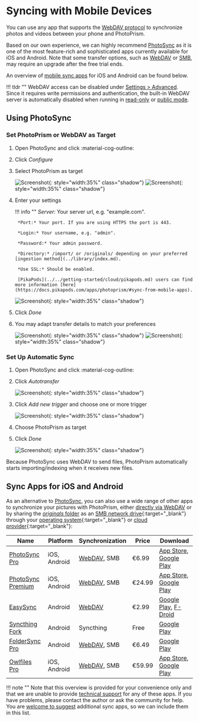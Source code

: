 # Syncing with Mobile Devices

You can use any app that supports the [WebDAV protocol](webdav.md) to synchronize photos and videos between your phone and PhotoPrism.

Based on our own experience, we can highly recommend [PhotoSync](https://link.photoprism.app/photosync) as it is one of the most feature-rich and sophisticated apps currently available for iOS and Android. Note that some transfer options, such as [WebDAV](https://www.photosync-app.com/support/nas/answers/how-to-transfer-using-webdav) or [SMB](https://www.photosync-app.com/support/nas/answers/how-to-transfer-photos-using-smb), may require an upgrade after the free trial ends.

An overview of [mobile sync apps](#sync-apps-for-ios-and-android) for iOS and Android can be found below.

!!! tldr ""
    WebDAV access can be disabled under [Settings > Advanced](../settings/advanced.md). Since it requires write permissions and authentication, the built-in WebDAV server is automatically disabled when running in [read-only](../../getting-started/config-options.md#feature-flags) or [public mode](../../getting-started/config-options.md#authentication).

## Using PhotoSync

### Set PhotoPrism or WebDAV as Target

1. Open PhotoSync and click :material-cog-outline:
2. Click *Configure*
3. Select PhotoPrism as target

    ![Screenshot](img/photosync-1.jpg){: style="width:35%" class="shadow"}
    ![Screenshot](img/photosync-2.jpg){: style="width:35%" class="shadow"}

4. Enter your settings

    !!! info ""
        *Server:* Your server url, e.g. "example.com".
        
        *Port:* Your port. If you are using HTTPS the port is 443.

        *Login:* Your username, e.g. "admin".
        
        *Password:* Your admin password.

        *Directory:* /import/ or /originals/ depending on your preferred [ingestion method](../library/index.md).
        
        *Use SSL:* Should be enabled.

        [PikaPods](../../getting-started/cloud/pikapods.md) users can find more information [here](https://docs.pikapods.com/apps/photoprism/#sync-from-mobile-apps). 

      ![Screenshot](img/photosync-3.jpg){: style="width:35%" class="shadow"}

6. Click *Done*
7. You may adapt transfer details to match your preferences

      ![Screenshot](img/photosync-4.jpg){: style="width:35%" class="shadow"}
      ![Screenshot](img/photosync-5.jpg){: style="width:35%" class="shadow"}

### Set Up Automatic Sync

1. Open PhotoSync and click :material-cog-outline:
2. Click *Autotransfer*

      ![Screenshot](img/photosync-1.jpg){: style="width:35%" class="shadow"}

3. Click *Add new trigger* and choose one or more trigger

      ![Screenshot](img/photosync-6.jpg){: style="width:35%" class="shadow"}

4. Choose PhotoPrism as target
5. Click *Done*

      ![Screenshot](img/photosync-7.jpg){: style="width:35%" class="shadow"}

Because PhotoSync uses WebDAV to send files, PhotoPrism automatically starts importing/indexing when it receives new files.

## Sync Apps for iOS and Android

As an alternative to [PhotoSync](#using-photosync), you can also use a wide range of other apps to synchronize your pictures with PhotoPrism, either [directly via WebDAV](webdav.md#server-url) or by sharing the [
*originals* folder](../backups/folders.md#originals) as an [SMB network drive](https://ubuntu.com/server/docs/samba-as-a-file-server){:target="_blank"} through your [operating system](https://support.microsoft.com/en-us/windows/file-sharing-over-a-network-in-windows-b58704b2-f53a-4b82-7bc1-80f9994725bf){:target="_blank"} or [cloud provider](https://learn.microsoft.com/en-us/azure/storage/files/files-smb-protocol){:target="_blank"}:

| Name                                                                                                                            | Platform     | Synchronization                     | Price  | Download                                                                                                                                                                                                                |
|---------------------------------------------------------------------------------------------------------------------------------|--------------|-------------------------------------|--------|-------------------------------------------------------------------------------------------------------------------------------------------------------------------------------------------------------------------------|
| [PhotoSync Pro](https://www.photosync-app.com/support/ios/answers/what-is-the-difference-between-photosync-pro-and-premium)     | iOS, Android | [WebDAV](#using-photosync), SMB     | €6.99  | [App Store](https://link.photoprism.app/photosync-ios), [Google Play](https://link.photoprism.app/photosync-android)                                                                                                    |
| [PhotoSync Premium](https://www.photosync-app.com/support/ios/answers/what-is-the-difference-between-photosync-pro-and-premium) | iOS, Android | [WebDAV](#using-photosync), SMB     | €24.99 | [App Store](https://link.photoprism.app/photosync-ios), [Google Play](https://link.photoprism.app/photosync-android)                                                                                                    |
| [EasySync](https://github.com/phpbg/easysync)                                                                                   | Android      | [WebDAV](webdav.md#server-url)      | €2.99  | [Google Play](https://play.google.com/store/apps/details?id=com.phpbg.easysync&pcampaignid=pcampaignidMKT-Other-global-all-co-prtnr-py-PartBadge-Mar2515-1), [F-Droid](https://f-droid.org/packages/com.phpbg.easysync) |
| [Syncthing Fork](https://syncthing.net/)                                                                                        | Android      | Syncthing                           | Free   | [Google Play](https://play.google.com/store/apps/details?id=com.github.catfriend1.syncthingandroid)                                                                                                                     |
| [FolderSync Pro](https://foldersync.io/)                                                                                        | Android      | [WebDAV](webdav.md#server-url), SMB | €6.49  | [Google Play](https://play.google.com/store/apps/details?id=dk.tacit.android.foldersync.full)                                                                                                                           |
| [Owlfiles Pro](https://www.skyjos.com/owlfiles/)                                                                                | iOS, Android | [WebDAV](webdav.md#server-url), SMB | €59.99 | [App Store](https://itunes.apple.com/app/id510282524), [Google Play](https://play.google.com/store/apps/details?id=com.skyjos.apps.fileexplorerfree)                                                                    |

!!! note ""
    Note that this overview is provided for your convenience only and that we are unable to provide [technical support](https://www.photoprism.app/kb/getting-support) for any of these apps. If you have problems, please contact the author or ask the community for help. You are [welcome to suggest](https://github.com/photoprism/photoprism-docs/tree/master/docs/user-guide/sync/mobile-devices.md) additional sync apps, so we can include them in this list.
